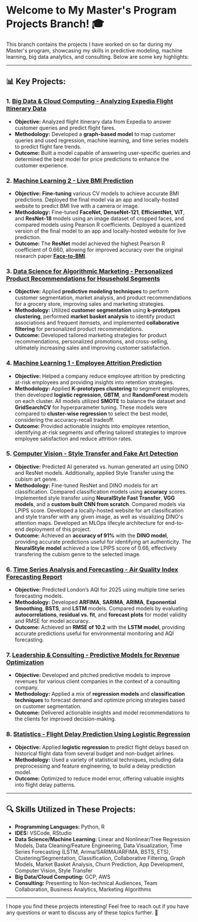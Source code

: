 # Welcome to My Master's Program Projects Branch! 🎓

This branch contains the projects I have worked on so far during my Master's program, showcasing my skills in predictive modeling, machine learning, big data analytics, and consulting. Below are some key highlights:

---

## 📊 **Key Projects:**

### 1. [**Big Data & Cloud Computing - Analyzing Expedia Flight Itinerary Data**  ](https://github.com/abhat09/abhat09/blob/masters/Graph%20Computing%20%26%20Fare%20Prediction%20-%20Big%20Data%20and%20Cloud%20Computing/Expedia%20Flight%20Itinerary%20Analysis.pdf)
- **Objective:** Analyzed flight itinerary data from Expedia to answer customer queries and predict flight fares.  
- **Methodology:** Developed a **graph-based model** to map customer queries and used regression, machine learning, and time series models to predict flight fare trends.  
- **Outcome:** Built a model capable of answering user-specific queries and determined the best model for price predictions to enhance the customer experience.

### 2. [**Machine Learning 2 - Live BMI Prediction**](https://github.com/abhat09/abhat09/tree/masters/Live%20BMI%20Prediction%20%26%20App%20-%20ML%202) 
- **Objective:** **Fine-tuning** various CV models to achieve accurate BMI predictions. Deployed the final model via an app and locally-hosted website to predict BMI live with a camera or image.
- **Methodology:** Fine-tuned **FaceNet**, **DenseNet-121**, **EfficientNet**, **ViT**, and **ResNet-18** models using an image dataset of cropped faces, and compared models using Pearson R coefficients. Deployed a quantized version of the final model to an app and locally-hosted website for live prediction.  
- **Outcome:** The **ResNet** model achieved the highest Pearson R coefficient of 0.660, allowing for improved accuracy over the original research paper [**Face-to-BMI**](https://aaai.org/papers/00572-14923-face-to-bmi-using-computer-vision-to-infer-body-mass-index-on-social-media/). 

### 3. [**Data Science for Algorithmic Marketing - Personalized Product Recommendations for Household Segments**](https://github.com/abhat09/abhat09/blob/masters/Customer%20Segmentation%20-%20Algorithmic%20Marketing/Customer%20Segmentation%20%26%20Recommendation%20Presentation.pdf)
- **Objective:** Applied **predictive modeling techniques** to perform customer segmentation, market analysis, and product recommendations for a grocery store, improving sales and marketing strategies.  
- **Methodology:** Utilized **customer segmentation** using **k-prototypes clustering**, performed **market basket analysis** to identify product associations and frequent itemsets, and implemented **collaborative filtering** for personalized product recommendations.  
- **Outcome:** Developed tailored marketing strategies for product recommendations, personalized promotions, and cross-selling, ultimately increasing sales and improving customer satisfaction.

### 4. [**Machine Learning 1 - Employee Attrition Prediction**](https://github.com/abhat09/abhat09/blob/masters/Employee%20Attrition%20Prediction%20-%20ML%201/IBM%20Employee%20Attrition%20Presentation.pdf)
- **Objective:** Helped a company reduce employee attrition by predicting at-risk employees and providing insights into retention strategies.
- **Methodology:** Applied **K-prototypes clustering** to segment employees, then developed **logistic regression**, **GBTM**, and **RandomForest** models on each cluster. All models utilized **SMOTE** to balance the dataset and **GridSearchCV** for hyperparameter tuning. These models were compared to **cluster-wise regression** to select the best model, considering the accuracy-recall tradeoff.
- **Outcome:** Provided actionable insights into employee retention, identifying at-risk segments and offering tailored strategies to improve employee satisfaction and reduce attrition rates.

### 5. [**Computer Vision - Style Transfer and Fake Art Detection**](https://github.com/abhat09/abhat09/blob/masters/Computer%20Vision/Final%20Presentation.pdf)  
- **Objective:** Predicted AI generated vs. human generated art using DINO and ResNet models. Additionally, applied Style Transfer using the cubism art genre. 
- **Methodology:**
Fine-tuned ResNet and DINO models for art classification. Compared classification models using **accuracy** scores. Implemented style transfer using **NeuralStyle Fast Transfer**, **VGG models**, and a **custom built CNN from scratch**. Compared models via LPIPS score. Developed a locally-hosted website for art classification and style transfer with any given image, as well as visualizing DINO's attention maps. Developed an MLOps lifecyle architecture for end-to-end deployment of this project.
- **Outcome:**
Achieved an **accuracy of 91%** with the **DINO model**, providing accurate predictions useful for identifying art authenticity. The **NeuralStyle model** achieved a low LPIPS score of 0.66, effectively transfering the cubism genre to the selected image. 

### 6. [**Time Series Analysis and Forecasting - Air Quality Index Forecasting Report**](https://github.com/abhat09/abhat09/blob/masters/AQI%20Prediction%20-%20Time%20Series/Predicting%20AQI%20Report.pdf)
- **Objective:** Predicted London’s AQI for 2025 using multiple time series forecasting models.
- **Methodology:**
Developed **ARFIMA**, **SARIMA**, **ARIMA**, **Exponential Smoothing**, **BSTS**, and **LSTM** models. Compared models by evaluating **autocorrelations**, **residual vs. fit**, and **forecast plots** for model validity and RMSE for model accuracy.
- **Outcome:**
Achieved an **RMSE of 10.2** with the **LSTM model**, providing accurate predictions useful for environmental monitoring and AQI forecasting.

### 7. [**Leadership & Consulting - Predictive Models for Revenue Optimization**](https://github.com/abhat09/abhat09/tree/masters/Leadership%20and%20Consulting)
- **Objective:** Developed and pitched predictive models to improve revenues for various client companies in the context of a consulting company.  
- **Methodology:** Applied a mix of **regression models** and **classification techniques** to forecast demand and optimize pricing strategies based on customer segmentation.  
- **Outcome:** Delivered actionable insights and model recommendations to the clients for improved decision-making.

### 8. [**Statistics - Flight Delay Prediction Using Logistic Regression**](https://github.com/abhat09/abhat09/blob/masters/Flight%20Delay%20Prediction%20-%20Statistical%20Methods/Flight%20Delay%20Analysis%20with%20Logistic%20Regression%20Presentation.pdf) 
- **Objective:** Applied **logistic regression** to predict flight delays based on historical flight data from several budget and non-budget airlines.  
- **Methodology:** Used a variety of statistical techniques, including data preprocessing and feature engineering, to build a delay prediction model.  
- **Outcome:** Optimized to reduce model error, offering valuable insights into flight delay patterns.

---

## 🔍 **Skills Utilized in These Projects:**  
- **Programming Languages:** Python, R  
- **IDES:** VSCode, RStudio  
- **Data Science/Machine Learning:** Linear and Nonlinear/Tree Regression Models, Data Cleaning/Feature Engineering, Data Visualization, Time Series Forecasting (LSTM, Arima/SARIMA/ARFIMA, BSTS, ETS), Clustering/Segmentation, Classification, Collaborative Filtering, Graph Models, Market Basket Analysis, Churn Prediction, App Development, Computer Vision, Style Transfer
- **Big Data/Cloud Computing:** GCP, AWS 
- **Consulting:** Presenting to Non-technical Audiences, Team Collaboration, Business Analytics, Marketing Algorithms   

---

I hope you find these projects interesting! Feel free to reach out if you have any questions or want to discuss any of these topics further. 🚀

